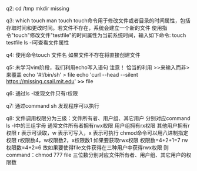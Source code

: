 q2:
cd /tmp
mkdir missing

q3:
which touch
man touch
touch命令用于修改文件或者目录的时间属性，包括存取时间和更改时间。若文件不存在，系统会建立一个新的文件
使用指令"touch"修改文件"testfile"的时间属性为当前系统时间，输入如下命令: touch testfile
ls -l可查看文件属性

q4:
使用命令touch 文件名 如果文件不存在将直接创建文件

q5:
未学习vim阶段，我们利用echo写入语句
注意！ 恰当的利用 >>来输入而非>来覆盖
echo '#!/bin/sh' > file
echo  'curl --head --silent https://missing.csail.mit.edu' **>>** file

q6:
通过ls -l发现文件只有r权限

q7:
通过command sh 发现程序可以执行

q8:
文件调用权限分为三级：文件所有者、用户组、其它用户
分别对应command ls -l中的三组字母
通常文件所有者拥有rwx权限 用户组拥有rx权限
其他用户拥有r权限
r 表示可读取，w 表示可写入，x 表示可执行
chmod命令可以用八进制指定权限
r权限数4，w权限数2，x权限数1
如果要获取rwx权限 权限数=4+2+1=7
rw权限数=4+2=6
故如果要使得file文件获得在三种用户中获得rwx权限
则 command：chmod 777 file 三位数分别对应文件所有者、用户组、其它用户的权限数
